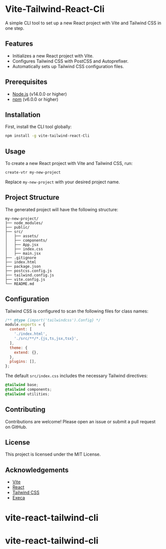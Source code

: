
# Vite-Tailwind-React-Cli

A simple CLI tool to set up a new React project with Vite and Tailwind CSS in one step.

## Features

- Initializes a new React project with Vite.
- Configures Tailwind CSS with PostCSS and Autoprefixer.
- Automatically sets up Tailwind CSS configuration files.

## Prerequisites

- [Node.js](https://nodejs.org/) (v14.0.0 or higher)
- [npm](https://www.npmjs.com/) (v6.0.0 or higher)

## Installation

First, install the CLI tool globally:

```bash
npm install -g vite-tailwind-react-Cli
```

## Usage

To create a new React project with Vite and Tailwind CSS, run:

```bash
create-vtr my-new-project
```

Replace `my-new-project` with your desired project name.

## Project Structure

The generated project will have the following structure:

```
my-new-project/
├── node_modules/
├── public/
├── src/
│   ├── assets/
│   ├── components/
│   ├── App.jsx
│   ├── index.css
│   ├── main.jsx
├── .gitignore
├── index.html
├── package.json
├── postcss.config.js
├── tailwind.config.js
├── vite.config.js
└── README.md
```

## Configuration

Tailwind CSS is configured to scan the following files for class names:

```javascript
/** @type {import('tailwindcss').Config} */
module.exports = {
  content: [
    './index.html',
    './src/**/*.{js,ts,jsx,tsx}',
  ],
  theme: {
    extend: {},
  },
  plugins: [],
};
```

The default `src/index.css` includes the necessary Tailwind directives:

```css
@tailwind base;
@tailwind components;
@tailwind utilities;
```

## Contributing

Contributions are welcome! Please open an issue or submit a pull request on GitHub.

## License

This project is licensed under the MIT License.

## Acknowledgements

- [Vite](https://vitejs.dev/)
- [React](https://reactjs.org/)
- [Tailwind CSS](https://tailwindcss.com/)
- [Execa](https://github.com/sindresorhus/execa)

# vite-react-tailwind-cli
# vite-react-tailwind-cli
